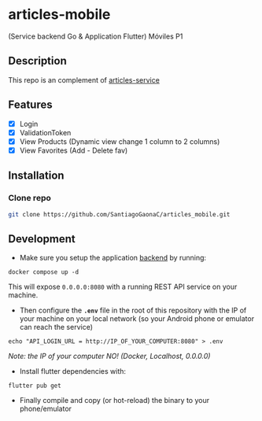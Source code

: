 # articles-mobile

(Service backend Go &amp; Application Flutter) Móviles P1

## Description

This repo is an complement of [articles-service](https://github.com/SantiagoGaonaC/articles-service)

## Features

- [x] Login
- [x] ValidationToken
- [x] View Products (Dynamic view change 1 column to 2 columns)
- [x] View Favorites (Add - Delete fav)

## Installation

### Clone repo

```bash
git clone https://github.com/SantiagoGaonaC/articles_mobile.git
```

## Development

- Make sure you setup the application [backend](https://github.com/SantiagoGaonaC/articles-service) by running:

```shell
docker compose up -d
```

This will expose `0.0.0.0:8080` with a running REST API service on your machine.

- Then configure the **`.env`** file in the root of this repository with the IP of your machine on your local network (so your Android phone or emulator can reach the service)

```shell
echo "API_LOGIN_URL = http://IP_OF_YOUR_COMPUTER:8080" > .env
```

_Note: the IP of your computer NO! (Docker, Localhost, 0.0.0.0)_

- Install flutter dependencies with:

```shell
flutter pub get
```

- Finally compile and copy (or hot-reload) the binary to your phone/emulator
